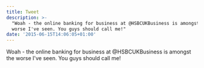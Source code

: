 ```yaml
---
title: Tweet
description: >-
  "Woah - the online banking for business at @HSBCUKBusiness is amongst the
  worse I've seen. You guys should call me!"
date: '2015-06-15T14:06:05+01:00'
---
```

Woah - the online banking for business at @HSBCUKBusiness is amongst the worse I've seen. You guys should call me!
